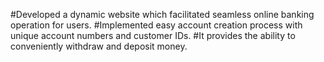 #Developed a dynamic website which facilitated seamless online banking operation for users.
#Implemented easy account creation process with unique account numbers and customer IDs. 
#It provides the ability to conveniently withdraw and deposit money.
